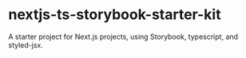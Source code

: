 # nextjs-ts-storybook-starter-kit
A starter project for Next.js projects, using Storybook, typescript, and styled-jsx.
